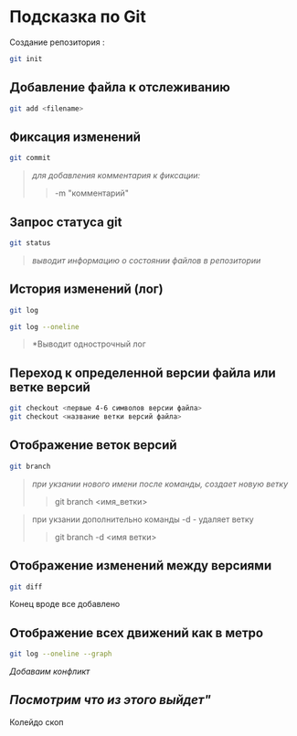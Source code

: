 # Подсказка по Git

Создание репозитория :
```sh
git init
```

## Добавление файла к отслеживанию 
```sh 
git add <filename>
```

## Фиксация изменений   
```sh
git commit
```
> *для добавления комментария к фиксации:*
>> -m "комментарий"

## Запрос статуса git    
```sh
git status
```
>*выводит информацию о состоянии файлов в репозитории*

## История изменений (лог)    
```sh
git log 
```
```sh
git log --oneline
```
> *Выводит однострочный лог
## Переход к определенной версии файла или ветке версий    
```sh
git checkout <первые 4-6 символов версии файла>
git checkout <название ветки версий файла>
```
## Отображение веток версий    
```sh
git branch
```

> *при укзании нового имени после команды, создает новую ветку*
>> git branch <имя_ветки>

> при укзании дополнительно команды -d - удаляет ветку
>> git branch -d <имя ветки>

## Отображение изменений между версиями    
```sh
git diff 
```
Конец
вроде все добавлено

## Отображение всех движений как в метро
```sh
git log --oneline --graph
```
*Добаваим конфликт*

## *Посмотрим что из этого выйдет"*
Колейдо
скоп